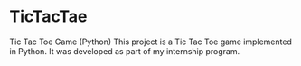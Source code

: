 # TicTacTae
Tic Tac Toe Game (Python)
This project is a Tic Tac Toe game implemented in Python. It was developed as part of my internship program.
